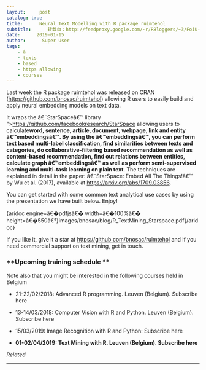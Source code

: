 ```yaml
---
layout:     post
catalog: true
title:      Neural Text Modelling with R package ruimtehol
subtitle:      转载自：http://feedproxy.google.com/~r/RBloggers/~3/FoiU-PwIzOQ/
date:      2019-01-15
author:      Super User
tags:
    - â
    - texts
    - based
    - https allowing
    - courses
---
```






Last week the R package ruimtehol was released on CRAN (https://github.com/bnosac/ruimtehol) allowing R users to easily build and apply neural embedding models on text data.

It wraps the â€˜StarSpaceâ€™ library ">https://github.com/facebookresearch/StarSpace allowing users to calculate**word, sentence, article, document, webpage, link and entity â€™embeddingsâ€™. By using the â€™embeddingsâ€™, you can perform text based multi-label classification, find similarities between texts and categories, do collaborative-filtering based recommendation as well as content-based recommendation, find out relations between entities, calculate graph â€™embeddingsâ€™ as well as perform semi-supervised learning and multi-task learning on plain text**. The techniques are explained in detail in the paper: â€˜StarSpace: Embed All The Things!â€™ by Wu et al. (2017), available at https://arxiv.org/abs/1709.03856.

You can get started with some common text analytical use cases by using the presentation we have built below. Enjoy!

{aridoc engine=â€�pdfjsâ€� width=â€�100%â€� height=â€�550â€³}images/bnosac/blog/R_TextMining_Starspace.pdf{/aridoc}

If you like it, give it a star at https://github.com/bnosac/ruimtehol and if you need commercial support on text mining, get in touch.

### **Upcoming training schedule **

Note also that you might be interested in the following courses held in Belgium

- 21-22/02/2018: Advanced R programming. Leuven (Belgium). Subscribe here

- 13-14/03/2018: Computer Vision with R and Python. Leuven (Belgium). Subscribe here

- 15/03/2019: Image Recognition with R and Python: Subscribe here

- **01-02/04/2019: Text Mining with R. Leuven (Belgium). Subscribe here**


 


*Related*








---
